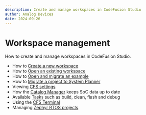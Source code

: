 ```yaml
---
description: Create and manage workspaces in CodeFusion Studio
author: Analog Devices
date: 2024-09-26
---
```


# Workspace management

How to create and manage workspaces in CodeFusion Studio.

- How to [Create a new workspace](create-new-workspace.md)
- How to [Open an existing workspace](open-workspace.md)
- How to [Open and migrate an example](open-and-migrate-example.md)
- How to [Migrate a project to System Planner](migrate-project-to-system-planner.md)
- Viewing [CFS settings](cfs-settings.md)
- How the [Catalog Manager](catalog-manager.md) keeps SoC data up to date
- Available [Tasks](tasks.md) such as build, clean, flash and debug
- Using the [CFS Terminal](cfs-terminal.md)
- Managing [Zephyr RTOS projects](zephyr.md)

